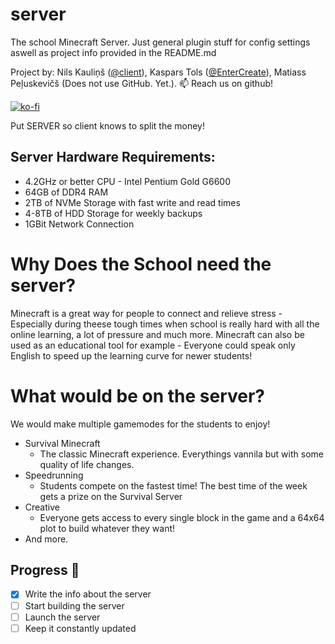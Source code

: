 # server

The school Minecraft Server.
Just general plugin stuff for config settings aswell as project info provided in the README.md

Project by: Nils Kauliņš ([@client](http://github.com/client)), Kaspars Tols ([@EnterCreate](http://github.com/EnterCreate)), Matiass Peļuskevičš (Does not use GitHub. Yet.).
📫 Reach us on github! 

[![ko-fi](https://www.ko-fi.com/img/githubbutton_sm.svg)](https://ko-fi.com/Q5Q12WY9S)

Put SERVER so client knows to split the money!

## Server Hardware Requirements:
* 4.2GHz or better CPU - Intel Pentium Gold G6600
* 64GB of DDR4 RAM
* 2TB of NVMe Storage with fast write and read times
* 4-8TB of HDD Storage for weekly backups
* 1GBit Network Connection

# Why Does the School need the server?
Minecraft is a great way for people to connect and relieve stress - Especially during theese tough times when school is really hard with all the online learning, a lot of pressure and much more. Minecraft can also be used as an educational tool for example - Everyone could speak only English to speed up the learning curve for newer students!

# What would be on the server?
We would make multiple gamemodes for the students to enjoy!
* Survival Minecraft
  * The classic Minecraft experience. Everythings vannila but with some quality of life changes.
* Speedrunning
  * Students compete on the fastest time! The best time of the week gets a prize on the Survival Server
* Creative
  * Everyone gets access to every single block in the game and a 64x64 plot to build whatever they want!
* And more.

## Progress 🚧

- [x] Write the info about the server
- [ ] Start building the server
- [ ] Launch the server
- [ ] Keep it constantly updated
